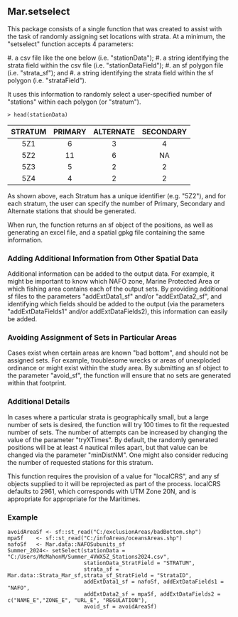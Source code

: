## Mar.setselect

This package consists of a single function that was created to assist with the task of randomly 
assigning set locations with strata.  At a minimum, the "setselect" function accepts 4 parameters:

#. a csv file like the one below (i.e. "stationData"); 
#. a string identifying the strata field within the csv file (i.e. "stationDataField");
#. an sf polygon file (i.e. "strata_sf"); and
#. a string identifying the strata field within the sf polygon (i.e. "strataField").
  
It uses this information to randomly select a user-specified number of "stations" within each 
polygon (or "stratum").

```
> head(stationData)
```
|  STRATUM |PRIMARY |ALTERNATE |SECONDARY|
|:--------:|:------:|:--------:|:-------:|
|      5Z1 |      6 |        3 |        4|
|      5Z2 |     11 |        6 |       NA|
|      5Z3 |      5 |        2 |        2|
|      5Z4 |      4 |        2 |        2|

As shown above, each Stratum has a unique identifier (e.g. "5Z2"), and for each stratum, the user 
can specify the number of Primary, Secondary and Alternate stations that should be generated.

When run, the function returns an sf object of the positions, as well as generating an excel file, 
and a spatial gpkg file containing the same information. 

### Adding Additional Information from Other Spatial Data
Additional information can be added to the output data.  For example, it might be important to know
which NAFO zone, Marine Protected Area or which fishing area contains each of the output sets.  By 
providing additional sf files to the parameters "addExtData1_sf" and/or "addExtData2_sf", 
and identifying which fields should be added to the output (via the parameters "addExtDataFields1"
and/or addExtDataFields2), this information can easily be added.  

### Avoiding Assignment of Sets in Particular Areas
Cases exist when certain areas are known "bad bottom", and should not be assigned sets.  For example, 
troublesome wrecks or areas of unexploded ordinance or  might exist within the study area.  By 
submitting an sf object to the parameter "avoid_sf", the function will ensure that no sets are 
generated within that footprint.

### Additional Details
In cases where a particular strata is geographically small, but a large number of sets is desired, 
the function will try 100 times to fit the requested number of sets.  The number of attempts can be 
increased by changing the value of the parameter "tryXTimes".  By default, the randomly generated 
positions will be at least 4 nautical miles apart, but that value can be changed via the parameter 
"minDistNM".  One might also consider reducing the number of requested stations for this stratum.

This function requires the provision of a value for "localCRS", and any sf objects supplied to it 
will be reprojected as part of the process.  localCRS defaults to 2961, which corresponds with UTM 
Zone 20N, and is appropriate for appropriate for the Maritimes.  

### Example
```{r, example, eval=F}
avoidAreaSf <- sf::st_read("C:/exclusionAreas/badBottom.shp")
mpaSf    <- sf::st_read("C:/infoAreas/oceansAreas.shp")
nafoSf   <- Mar.data::NAFOSubunits_sf
Summer_2024<- setSelect(stationData = "C:/Users/McMahonM/Summer_4VWX5Z_Stations2024.csv",
                        stationData_StratField = "STRATUM",
                        strata_sf = Mar.data::Strata_Mar_sf,strata_sf_StratField = "StrataID",
                        addExtData1_sf = nafoSf, addExtDataFields1 = "NAFO",
                        addExtData2_sf = mpaSf, addExtDataFields2 = c("NAME_E","ZONE_E", "URL_E", "REGULATION"), 
                        avoid_sf = avoidAreaSf)
```
